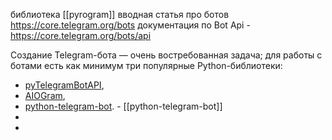 библиотека [[pyrogram]]
вводная статья про ботов https://core.telegram.org/bots
документация по Bot Api - https://core.telegram.org/bots/api

Создание Telegram-бота — очень востребованная задача; для работы с ботами есть как минимум три популярные Python-библиотеки:

-   [pyTelegramBotAPI](https://pypi.org/project/pyTelegramBotAPI/),
-   [AIOGram](https://docs.aiogram.dev/en/latest/),
-   [python-telegram-bot](https://python-telegram-bot.org/). - [[python-telegram-bot]]
- 
- 